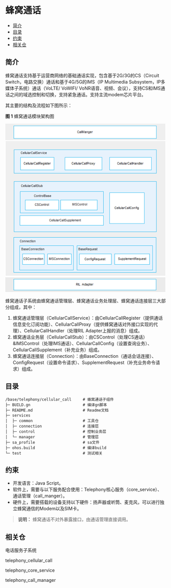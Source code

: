 # 蜂窝通话<a name="ZH-CN_TOPIC_0000001105379632"></a>

-   [简介](#section117mcpsimp)
-   [目录](#section127mcpsimp)
-   [约束](#section131mcpsimp)
-   [相关仓](#section204mcpsimp)

## 简介<a name="section117mcpsimp"></a>

蜂窝通话支持基于运营商网络的基础通话实现，包含基于2G/3G的CS（Circuit Switch，电路交换）通话和基于4G/5G的IMS（IP Multimedia Subsystem，IP多媒体子系统）通话（VoLTE/ VoWIFI/ VoNR语音、视频、会议），支持CS和IMS通话之间的域选控制和切换，支持紧急通话。支持主流modem芯片平台。

其主要的结构及流程如下图所示：

**图 1**  蜂窝通话模块架构图<a name="fig970511919486"></a>


![](figures/zh-cn_architecture-of-the-cellular-call-module.png)

蜂窝通话子系统由蜂窝通话管理层、蜂窝通话业务处理层、蜂窝通话连接层三大部分组成，其中：

1.  蜂窝通话管理层（CellularCallService）：由CellularCallRegister（提供通话信息变化订阅功能）、CellularCallProxy（提供蜂窝通话对外接口实现的代理）、CellularCallHandler（处理RIL Adapter上报的消息）组成。
2.  蜂窝通话业务层（CellularCallStub）：由CSControl（处理CS通话）&IMSControl（处理IMS通话）、CellularCallConfig（设置查询业务）、CellularCallSupplement（补充业务）组成。
3.  蜂窝通话连接层（Connection）：由BaseConnection（通话会话连接）、ConfigRequest（设置命令请求）、SupplementRequest（补充业务命令请求）组成。

## 目录<a name="section127mcpsimp"></a>

```
/base/telephony/cellular_call     # 蜂窝通话子组件
├─ BUILD.gn                       # 编译gn脚本
├─ README.md                      # Readme文档
├─ services
│  ├─ common                      # 工具仓
│  ├─ connection                  # 连接层
│  ├─ control                     # 控制业务层
│  └─ manager                     # 管理层
├─ sa_profile                     # sa文件
├─ ohos.build                     # 编译build
└─ test                           # 测试相关
```

## 约束<a name="section131mcpsimp"></a>

-   开发语言：Java Script。
-   软件上，需要与以下服务配合使用：Telephony核心服务（core\_service）、通话管理（call\_manger）。
-   硬件上，需要搭载的设备支持以下硬件：扬声器或听筒、麦克风，可以进行独立蜂窝通信的Modem以及SIM卡。

>**说明：**
>蜂窝通话不对外暴露接口，由通话管理直接调用。

## 相关仓<a name="section204mcpsimp"></a>

电话服务子系统

telephony_cellular_call

telephony_core_service

telephony_call_manager
